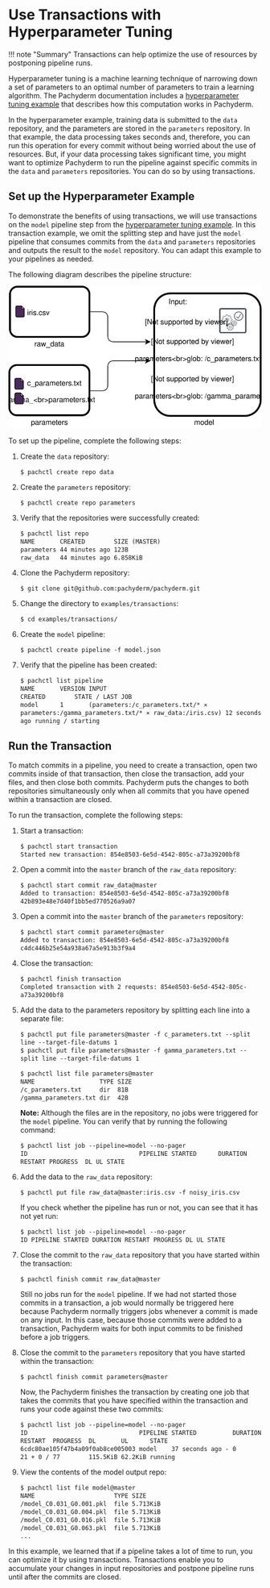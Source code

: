 # Use Transactions with Hyperparameter Tuning

!!! note "Summary"
    Transactions can help optimize the use of resources
    by postponing pipeline runs.

Hyperparameter tuning is a machine learning technique
of narrowing down a set of parameters to
an optimal number of parameters to train a learning
algorithm. The Pachyderm documentation includes a
[hyperparameter tuning example](https://github.com/pachyderm/pachyderm/tree/master/examples/ml/hyperparameter)
that describes how this computation works in Pachyderm.

In the hyperparameter example, training data is submitted
to the `data` repository, and the parameters are stored
in the `parameters` repository. In that example, the
data processing takes seconds and, therefore, you can
run this operation for every commit without being worried
about the use of resources. But, if your
data processing takes significant time,
you might want to optimize Pachyderm to run the pipeline against
specific commits in the `data` and `parameters` repositories.
You can do so by using transactions.

## Set up the Hyperparameter Example

To demonstrate the benefits of using transactions, we
will use transactions on the `model` pipeline step from the
[hyperparameter tuning example](https://github.com/pachyderm/pachyderm/tree/master/examples/ml/hyperparameter).
In this transaction example, we omit the splitting step and
have just the `model` pipeline that consumes commits from
the `data` and `parameters` repositories and outputs the
result to the `model` repository. You can adapt this example
to your pipelines as needed.

The following diagram describes the pipeline structure:

![transactions diagram](../../doc/docs/master/assets/images/d_transactions_hyperparameter.svg)

To set up the pipeline, complete the following steps:

1. Create the `data` repository:

   ```shell
   $ pachctl create repo data
   ```

1. Create the `parameters` repository:

   ```shell
   $ pachctl create repo parameters
   ```

1. Verify that the repositories were successfully created:

   ```shell
   $ pachctl list repo
   NAME       CREATED        SIZE (MASTER)
   parameters 44 minutes ago 123B
   raw_data   44 minutes ago 6.858KiB
   ```

1. Clone the Pachyderm repository:

   ```shell
   $ git clone git@github.com:pachyderm/pachyderm.git
   ```

1. Change the directory to `examples/transactions`:

   ```shell
   $ cd examples/transactions/
   ```

1. Create the `model` pipeline:

   ```shell
   $ pachctl create pipeline -f model.json
   ```

1. Verify that the pipeline has been created:

   ```shell
   $ pachctl list pipeline
   NAME       VERSION INPUT                                                                                      CREATED        STATE / LAST JOB
   model      1       (parameters:/c_parameters.txt/* ⨯ parameters:/gamma_parameters.txt/* ⨯ raw_data:/iris.csv) 12 seconds ago running / starting
   ```

## Run the Transaction

To match commits in a pipeline, you need to create
a transaction, open two commits inside of that transaction,
then close the transaction, add your files, and then close both
commits. Pachyderm puts the changes to both repositories simultaneously
only when all commits that you have opened within a transaction are
closed.

To run the transaction, complete the following steps:

1. Start a transaction:

   ```shell
   $ pachctl start transaction
   Started new transaction: 854e8503-6e5d-4542-805c-a73a39200bf8
   ```

1. Open a commit into the `master` branch of the `raw_data` repository:

   ```shell
   $ pachctl start commit raw_data@master
   Added to transaction: 854e8503-6e5d-4542-805c-a73a39200bf8
   42b893e48e7d40f1bb5ed770526a9a07
   ```

1. Open a commit into the `master` branch of the `parameters` repository:

   ```shell
   $ pachctl start commit parameters@master
   Added to transaction: 854e8503-6e5d-4542-805c-a73a39200bf8
   c4dc446b25e54a938a67a5e913b3f9a4
   ```

1. Close the transaction:

   ```shell
   $ pachctl finish transaction
   Completed transaction with 2 requests: 854e8503-6e5d-4542-805c-a73a39200bf8
   ```

1. Add the data to the parameters repository by splitting each line
   into a separate file:

   ```shell
   $ pachctl put file parameters@master -f c_parameters.txt --split line --target-file-datums 1
   $ pachctl put file parameters@master -f gamma_parameters.txt --split line --target-file-datums 1
   ```

   ```shell
   $ pachctl list file parameters@master
   NAME                  TYPE SIZE
   /c_parameters.txt     dir  81B
   /gamma_parameters.txt dir  42B
   ```

   **Note:** Although the files are in the repository, no jobs were
   triggered for the `model` pipeline. You can verify that by running
   the following command:

   ```shell
   $ pachctl list job --pipeline=model --no-pager
   ID                               PIPELINE STARTED      DURATION RESTART PROGRESS  DL UL STATE
   ```

1. Add the data to the `raw_data` repository:

   ```shell
   $ pachctl put file raw_data@master:iris.csv -f noisy_iris.csv
   ```

   If you check whether the pipeline has run or not, you
   can see that it has not yet run:

   ```shell
   $ pachctl list job --pipeline=model --no-pager
   ID PIPELINE STARTED DURATION RESTART PROGRESS DL UL STATE
   ```

1. Close the commit to the `raw_data` repository that you have
   started within the transaction:

   ```shell
   $ pachctl finish commit raw_data@master
   ```

   Still no jobs run for the `model` pipeline. If we had not
   started those commits in a transaction, a job would normally
   be triggered here because Pachyderm normally triggers jobs
   whenever a commit is made on any input. In this case, because
   those commits were added to a transaction, Pachyderm waits
   for both input commits to be finished before a job triggers.

1. Close the commit to the `parameters` repository that you have
   started within the transaction:

   ```shell
   $ pachctl finish commit parameters@master
   ```

   Now, the Pachyderm finishes the transaction by creating one
   job that takes the commits that you have specified within the
   transaction and runs your code against these two commits:

   ```shell
   $ pachctl list job --pipeline=model --no-pager
   ID                               PIPELINE STARTED          DURATION    RESTART  PROGRESS  DL       UL      STATE
   6cdc80ae105f47b4a09f0ab8ce005003 model    37 seconds ago - 0           21 + 0 / 77        115.5KiB 62.2KiB running
   ```

1. View the contents of the model output repo:

   ```shell
   $ pachctl list file model@master
   NAME                      TYPE SIZE
   /model_C0.031_G0.001.pkl  file 5.713KiB
   /model_C0.031_G0.004.pkl  file 5.713KiB
   /model_C0.031_G0.016.pkl  file 5.713KiB
   /model_C0.031_G0.063.pkl  file 5.713KiB
   ...
   ```

In this example, we learned that if a pipeline
takes a lot of time to run, you can optimize it by using
transactions. Transactions enable you to accumulate your
changes in input repositories and postpone pipeline runs
until after the commits are closed.
